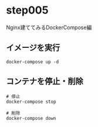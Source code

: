 # step005

Nginx建ててみるDockerCompose編

## イメージを実行

```shell
docker-compose up -d
```

## コンテナを停止・削除

```shell
# 停止
docker-compose stop

# 削除
docker-compose down
```
